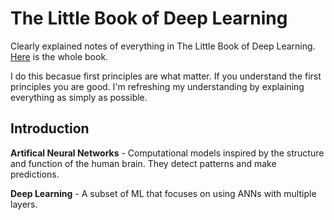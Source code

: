 # The Little Book of Deep Learning

Clearly explained notes of everything in The Little Book of Deep Learning. [Here](https://fleuret.org/public/lbdl.pdf) is the whole book.

I do this becasue first principles are what matter. If you understand the first principles you are good. I'm refreshing my understanding by explaining everything as simply as possible.

## Introduction 

**Artifical Neural Networks** - Computational models inspired by the structure and function of the human brain. They detect patterns and make predictions.

**Deep Learning** - A subset of ML that focuses on using ANNs with multiple layers.